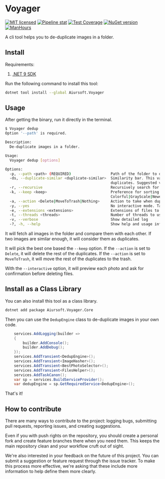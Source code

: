 # Voyager

[![MIT licensed](https://img.shields.io/badge/license-MIT-blue.svg)](https://gitlab.aiursoft.cn/aiursoft/Voyager/-/blob/master/LICENSE)
[![Pipeline stat](https://gitlab.aiursoft.cn/aiursoft/Voyager/badges/master/pipeline.svg)](https://gitlab.aiursoft.cn/aiursoft/Voyager/-/pipelines)
[![Test Coverage](https://gitlab.aiursoft.cn/aiursoft/Voyager/badges/master/coverage.svg)](https://gitlab.aiursoft.cn/aiursoft/Voyager/-/pipelines)
[![NuGet version](https://img.shields.io/nuget/v/Aiursoft.Voyager.svg)](https://www.nuget.org/packages/Aiursoft.Voyager/)
[![ManHours](https://manhours.aiursoft.cn/r/gitlab.aiursoft.cn/aiursoft/Voyager.svg)](https://gitlab.aiursoft.cn/aiursoft/Voyager/-/commits/master?ref_type=heads)

A cli tool helps you to de-duplicate images in a folder.

## Install

Requirements:

1. [.NET 9 SDK](http://dot.net/)

Run the following command to install this tool:

```bash
dotnet tool install --global Aiursoft.Voyager
```

## Usage

After getting the binary, run it directly in the terminal.

```bash
$ Voyager dedup
Option '--path' is required.

Description:
  De-duplicate images in a folder.

Usage:
  Voyager dedup [options]

Options:
  -p, --path <path> (REQUIRED)                  Path of the folder to dedup.
  -ds, --duplicate-similar <duplicate-similar>  Similarity bar. This value means two image are considered as duplicates if their similarity is greater than it. Setting too small may cause different images to be considered as 
                                                duplicates. Suggested values: [96-100] [default: 96]
  -r, --recursive                               Recursively search for similar images in subdirectories. [default: False]
  -k, --keep <keep>                             Preference for sorting images by quality to determine which to keep when duplicates are found. Available options: 
                                                Colorful|GrayScale|Newest|Oldest|Smallest|Largest|HighestResolution|LowestResolution. [default: Colorful|HighestResolution|Largest|Newest]
  -a, --action <Delete|MoveToTrash|Nothing>     Action to take when duplicates are found. Available options: Nothing, Delete, MoveToTrash. [default: MoveToTrash]
  -y, --yes                                     No interactive mode. Taking action without asking for confirmation. [default: False]
  -e, --extensions <extensions>                 Extensions of files to dedup. [default: jpg|jpeg|png|jfif]
  -t, --threads <threads>                       Number of threads to use for image indexing. Default is 32. [default: 32]
  -v, --verbose                                 Show detailed log
  -?, -h, --help                                Show help and usage information
```

It will fetch all images in the folder and compare them with each other. If two images are similar enough, it will consider them as duplicates. 

It will pick the best one based the `--keep` option. If the `--action` is set to `Delete`, it will delete the rest of the duplicates. If the `--action` is set to `MoveToTrash`, it will move the rest of the duplicates to the trash.

With the `--interactive` option, it will preview each photo and ask for confirmation before deleting files.

## Install as a Class Library

You can also install this tool as a class library. 

```bash
dotnet add package Aiursoft.Voyager.Core
```

Then you can use the `DedupEngine` class to de-duplicate images in your own code.

```csharp
    services.AddLogging(builder =>
    {
        builder.AddConsole();
        builder.AddDebug();
    });
    services.AddTransient<DedupEngine>();
    services.AddTransient<ImageHasher>();
    services.AddTransient<BestPhotoSelector>();
    services.AddTransient<FilesHelper>();
    services.AddTaskCanon();
    var sp = services.BuildServiceProvider();
    var dedupEngine = sp.GetRequiredService<DedupEngine>();
```

That's it!

## How to contribute

There are many ways to contribute to the project: logging bugs, submitting pull requests, reporting issues, and creating suggestions.

Even if you with push rights on the repository, you should create a personal fork and create feature branches there when you need them. This keeps the main repository clean and your workflow cruft out of sight.

We're also interested in your feedback on the future of this project. You can submit a suggestion or feature request through the issue tracker. To make this process more effective, we're asking that these include more information to help define them more clearly.
